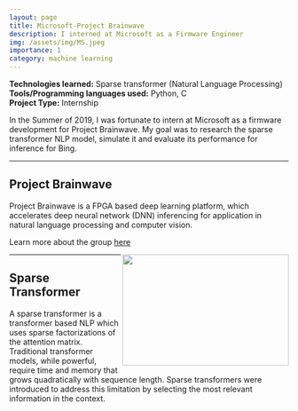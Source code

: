 ```yaml
---
layout: page
title: Microsoft-Project Brainwave 
description: I interned at Microsoft as a Firmware Engineer
img: /assets/img/MS.jpeg
importance: 1
category: machine learning
---
```


**Technologies learned:** Sparse transformer (Natural Language Processing)\
**Tools/Programming languages used:** Python, C \
**Project Type:** Internship

In the Summer of 2019, I was fortunate to intern at Microsoft as a firmware development for Project Brainwave. My goal was to research the sparse transformer NLP model, simulate it and evaluate its performance for inference for Bing.

<hr>

## Project Brainwave 

Project Brainwave is a FPGA based deep learning platform, which accelerates deep neural network (DNN) inferencing for application in natural language processing and computer vision. 

Learn more about the group <a href = "https://www.microsoft.com/en-us/research/project/project-brainwave/"> here </a>

<img align="right" width="300" height="200" src="{{ site.baseurl }}/assets/img/brainwave-480x280.jpg" height= "280" width = "480">
<hr>

## Sparse Transformer 

A sparse transformer is a transformer based NLP which uses sparse factorizations of the attention matrix. Traditional transformer models, while powerful, require time and memory that grows quadratically with sequence length. Sparse transformers were introduced to address this limitation by selecting the most relevant information in the context. 
